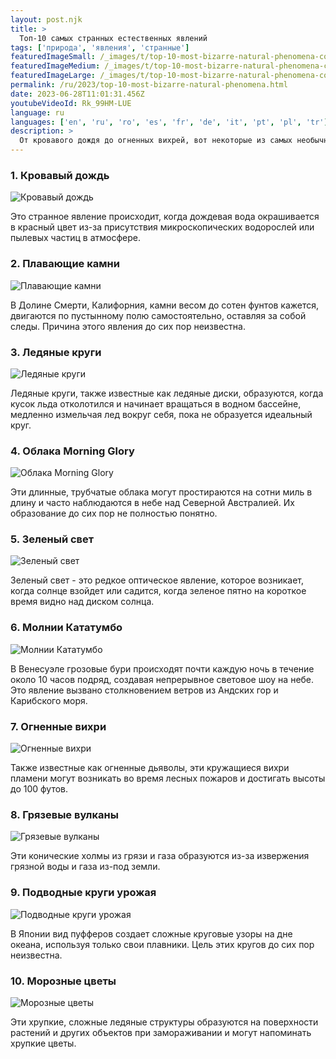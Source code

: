 ```yaml
---
layout: post.njk
title: >
  Топ-10 самых странных естественных явлений
tags: ['природа', 'явления', 'странные']
featuredImageSmall: /_images/t/top-10-most-bizarre-natural-phenomena-cover-ru-small.webp
featuredImageMedium: /_images/t/top-10-most-bizarre-natural-phenomena-cover-ru-medium.webp
featuredImageLarge: /_images/t/top-10-most-bizarre-natural-phenomena-cover-ru-large.webp
permalink: /ru/2023/top-10-most-bizarre-natural-phenomena.html
date: 2023-06-28T11:01:31.456Z
youtubeVideoId: Rk_99HM-LUE
language: ru
languages: ['en', 'ru', 'ro', 'es', 'fr', 'de', 'it', 'pt', 'pl', 'tr']
description: >
  От кровавого дождя до огненных вихрей, вот некоторые из самых необычных природных явлений во всем мире.
---
```


### 1. Кровавый дождь

![Кровавый дождь](/_images/6/6284d97f76f4d01249456e7810df6ee8-medium.webp)

Это странное явление происходит, когда дождевая вода окрашивается в красный цвет из-за присутствия микроскопических водорослей или пылевых частиц в атмосфере.

### 2. Плавающие камни

![Плавающие камни](/_images/a/a9f70f7c4845d153a7cfe90b983cd966-medium.webp)

В Долине Смерти, Калифорния, камни весом до сотен фунтов кажется, двигаются по пустынному полю самостоятельно, оставляя за собой следы. Причина этого явления до сих пор неизвестна.

### 3. Ледяные круги

![Ледяные круги](/_images/3/3807f9ff571058e5f9c2aa4f23247d04-medium.webp)

Ледяные круги, также известные как ледяные диски, образуются, когда кусок льда отколотился и начинает вращаться в водном бассейне, медленно измельчая лед вокруг себя, пока не образуется идеальный круг.

### 4. Облака Morning Glory

![Облака Morning Glory](/_images/e/e2d0fb9286ae43f1759a9b97c800ab56-medium.webp)

Эти длинные, трубчатые облака могут простираются на сотни миль в длину и часто наблюдаются в небе над Северной Австралией. Их образование до сих пор не полностью понятно.

### 5. Зеленый свет

![Зеленый свет](/_images/1/143ce655cefb59ccae7f0e2fdb8e1493-medium.webp)

Зеленый свет - это редкое оптическое явление, которое возникает, когда солнце взойдет или садится, когда зеленое пятно на короткое время видно над диском солнца.

### 6. Молнии Кататумбо

![Молнии Кататумбо](/_images/7/758da73c0e8078770560f37c61644fff-medium.webp)

В Венесуэле грозовые бури происходят почти каждую ночь в течение около 10 часов подряд, создавая непрерывное световое шоу на небе. Это явление вызвано столкновением ветров из Андских гор и Карибского моря.

### 7. Огненные вихри

![Огненные вихри](/_images/f/f03128551d7ca2bc2b8112a91f5280d0-medium.webp)

Также известные как огненные дьяволы, эти кружащиеся вихри пламени могут возникать во время лесных пожаров и достигать высоты до 100 футов.

### 8. Грязевые вулканы

![Грязевые вулканы](/_images/4/4d62735646e44b9499d5d938c56407fd-medium.webp)

Эти конические холмы из грязи и газа образуются из-за извержения грязной воды и газа из-под земли.

### 9. Подводные круги урожая

![Подводные круги урожая](/_images/c/c7dafe2c60c14064c3a5e31e805de273-medium.webp)

В Японии вид пуфферов создает сложные круговые узоры на дне океана, используя только свои плавники. Цель этих кругов до сих пор неизвестна.

### 10. Морозные цветы

![Морозные цветы](/_images/2/226676a7dbfb8773771b298a9383d9cc-medium.webp)

Эти хрупкие, сложные ледяные структуры образуются на поверхности растений и других объектов при замораживании и могут напоминать хрупкие цветы.

